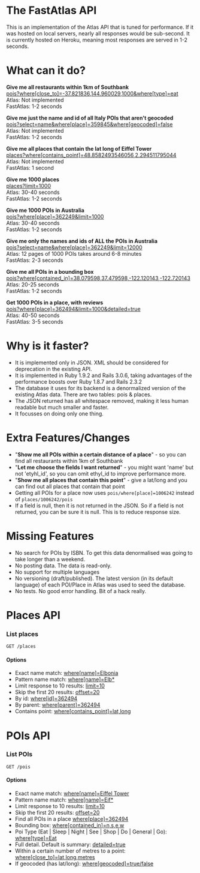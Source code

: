 The FastAtlas API
==================

This is an implementation of the Atlas API that is tuned for performance. If it was hosted on local servers, nearly all responses would be sub-second.  It is currently hosted on Heroku, meaning most responses are served in 1-2 seconds.

What can it do?
==================================

**Give me all restaurants within 1km of Southbank**  
[pois?where[close_to]=-37.821836,144.960029,1000&where[type]=eat](/pois?where[close_to]=-37.821836,144.960029,1000&where[type]=eat)  
Atlas: Not implemented  
FastAtlas: 1-2 seconds

**Give me just the name and id of all Italy POIs that aren't geocoded**  
[pois?select=name&where[place]=359845&where[geocoded]=false](/pois?select=name&where[place]=359845&where[geocoded]=false)  
Atlas: Not implemented  
FastAtlas: 1-2 seconds

**Give me all places that contain the lat long of Eiffel Tower**  
[places?where[contains_point]=48.8582493546056,2.294511795044](/places?where[contains_point]=48.8582493546056,2.2945117950440)  
Atlas: Not implemented  
FastAtlas: 1 second

**Give me 1000 places**  
[places?limit=1000](/places?limit=1000)  
Atlas: 30-40 seconds  
FastAtlas: 1-2 seconds
  
**Give me 1000 POIs in Australia**  
[pois?where[place]=362249&limit=1000](/pois?where[place]=362249&limit=1000)  
Atlas: 30-40 seconds  
FastAtlas: 1-2 seconds

**Give me only the names and ids of ALL the POIs in Australia**  
[pois?select=name&where[place]=362249&limit=12000](/pois?select=name&where[place]=362249&limit=12000)  
Atlas: 12 pages of 1000 POIs takes around 6-8 minutes  
FastAtlas: 2-3 seconds
   
**Give me all POIs in a bounding box**  
[pois?where[contained_in]=38.079598,37.479598,-122.120143,-122.720143](/pois?where[contained_in]=38.079598,37.479598,-122.120143,-122.720143)  
Atlas: 20-25 seconds  
FastAtlas: 1-2 seconds

**Get 1000 POIs in a place, with reviews**  
[pois?where[place]=362494&limit=1000&detailed=true](/pois?where[place]=362494&limit=1000&detailed=true)  
Atlas: 40-50 seconds  
FastAtlas: 3-5 seconds

Why is it faster?
===============
* It is implemented only in JSON. XML should be considered for deprecation in the existing API.
* It is implemented in Ruby 1.9.2 and Rails 3.0.6, taking advantages of the performance boosts over Ruby 1.8.7 and Rails 2.3.2
* The database it uses for its backend is a denormalized version of the existing Atlas data.  There are two tables: pois & places.
* The JSON returned has all whitespace removed, making it less human readable but much smaller and faster.
* It focusses on doing only one thing.

Extra Features/Changes
======================
* "**Show me all POIs within a certain distance of a place**" - so you can find all restaurants within 1km of Southbank
* "**Let me choose the fields I want returned**" - you might want 'name' but not 'etyhl_id', so you can omit ethyl_id to improve performance more.
* "**Show me all places that contain this point**" - give a lat/long and you can find out all places that contain that point
* Getting all POIs for a place now uses `pois/where[place]=1006242` instead of `places/1006242/pois`
* If a field is null, then it is not returned in the JSON.  So if a field is not returned, you can be sure it is null.  This is to reduce response size.

Missing Features
================
* No search for POIs by ISBN. To get this data denormalised was going to take longer than a weekend.
* No posting data.  The data is read-only.
* No support for multiple languages
* No versioning (draft/published).  The latest version (in its default language) of each POI/Place in Atlas was used to seed the database.
* No tests. No good error handling.  Bit of a hack really.

Places API
==========

### List places

    GET /places

#### Options

* Exact name match: [where\[name\]=Elbonia](/places?where[name]=Elbonia)
* Pattern name match: [where\[name\]=Elb\*](/places?where[name]=Elb*)
* Limit response to 10 results: [limit=10](/places?limit=10)
* Skip the first 20 results: [offset=20](/places?offset=20)
* By id: [where\[id\]=362494](/places?where[id]=362494)
* By parent: [where\[parent\]=362494](/places?where[parent]=362494)
* Contains point: [where\[contains\_point\]=lat,long](/places?where[contains_point]=48.8582493546056,2.294511795044)

POIs API
========

### List POIs
    
    GET /pois
    
#### Options

* Exact name match: [where\[name\]=Eiffel Tower](/pois/where[name]=Eiffel%20Tower)
* Pattern name match: [where\[name\]=Eif\*](/pois?where[name]=Eif*)
* Limit response to 10 results: [limit=10](/pois?limit=10)
* Skip the first 20 results: [offset=20](/pois?offset=20)
* Find all POIs in a place [where\[place\]=362494](/pois?where[place]=362494)
* Bounding box: [where\[contained\_in\]=n,s,e,w](/pois?where[bounding_box]=50,40,20,-20)
* Poi Type (Eat | Sleep | Night | See | Shop | Do | General | Go): [where\[type\]=Eat](/pois?where[type]=Eat)
* Full detail. Default is summary: [detailed=true](/pois?limit=10&detail=full)
* Within a certain number of metres to a point: [where\[close\_to\]=lat,long,metres](/pois?where[close_to]=-37.821836,144.960029,1000)
* If geocoded (has lat/long): [where\[geocoded\]=true/false](pois?where[geocoded]=false)
